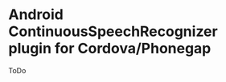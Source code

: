 Android ContinuousSpeechRecognizer plugin for Cordova/Phonegap
===================================
ToDo
